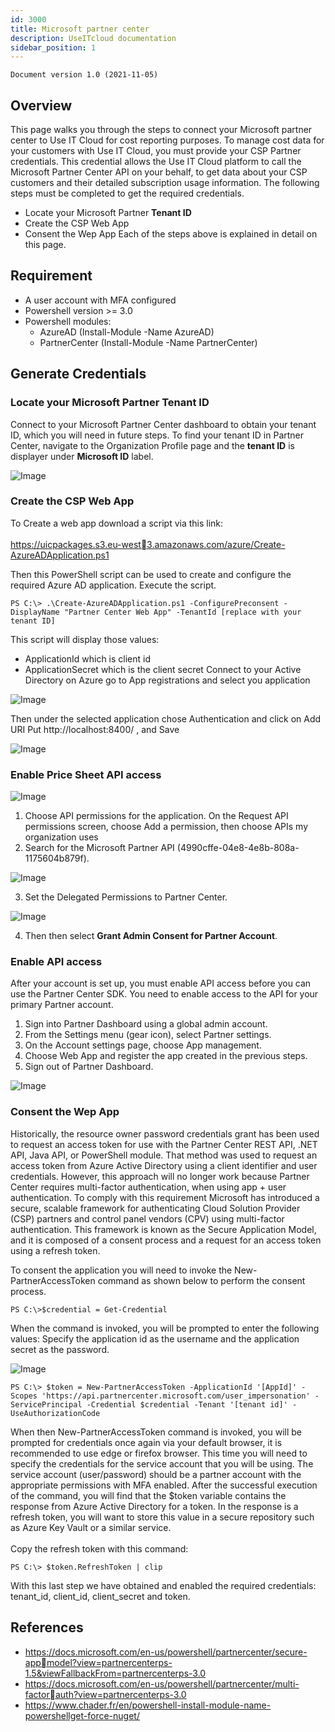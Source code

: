 ```yaml
---
id: 3000
title: Microsoft partner center
description: UseITcloud documentation
sidebar_position: 1
---
```


```
Document version 1.0 (2021-11-05)
```

## Overview
This page walks you through the steps to connect your Microsoft partner center to Use IT Cloud
for cost reporting purposes. 
To manage cost data for your customers with Use IT Cloud, you must provide your CSP Partner 
credentials. This credential allows the Use IT Cloud platform to call the Microsoft Partner Center 
API on your behalf, to get data about your CSP customers and their detailed subscription usage 
information.
The following steps must be completed to get the required credentials.
- Locate your Microsoft Partner **Tenant ID**
- Create the CSP Web App
- Consent the Wep App
Each of the steps above is explained in detail on this page.

## Requirement
- A user account with MFA configured
- Powershell version >= 3.0
- Powershell modules:
    - AzureAD (Install-Module -Name AzureAD)
    - PartnerCenter (Install-Module -Name PartnerCenter)

## Generate Credentials
### Locate your Microsoft Partner Tenant ID 
Connect to your Microsoft Partner Center dashboard to obtain your tenant ID, which you will 
need in future steps.
To find your tenant ID in Partner Center, navigate to the Organization Profile page and 
the **tenant ID** is displayer under **Microsoft ID** label.

![Image](/img_UIC_ServicesSaaS_FR-V3.2.0/image002.png#bordered)

### Create the CSP Web App
To Create a web app download a script via this link: <br></br>
https://uicpackages.s3.eu-west3.amazonaws.com/azure/Create-AzureADApplication.ps1

Then this PowerShell script can be used to create and configure the required Azure AD 
application. Execute the script. 
```script
PS C:\> .\Create-AzureADApplication.ps1 -ConfigurePreconsent -
DisplayName "Partner Center Web App" -TenantId [replace with your 
tenant ID]
```
This script will display those values:
- ApplicationId which is client id
- ApplicationSecret which is the client secret
Connect to your Active Directory on Azure go to App registrations and select you application

![Image](/img_UIC_ServicesSaaS_FR-V3.2.0/image003.png#bordered)

Then under the selected application chose Authentication and click on Add URI 
Put http://localhost:8400/ , and Save

![Image](/img_UIC_ServicesSaaS_FR-V3.2.0/image004.png#bordered)

### Enable Price Sheet API access
![Image](/img_UIC_ServicesSaaS_FR-V3.2.0/image005.png#bordered)

1. Choose API permissions for the application. On the Request API permissions screen, 
choose Add a permission, then choose APIs my organization uses
2. Search for the Microsoft Partner API (4990cffe-04e8-4e8b-808a-1175604b879f).

![Image](/img_UIC_ServicesSaaS_FR-V3.2.0/image006.png#bordered)

3. Set the Delegated Permissions to Partner Center.

![Image](/img_UIC_ServicesSaaS_FR-V3.2.0/image007.png#bordered)

4. Then then select **Grant Admin Consent for Partner Account**.

### Enable API access 
After your account is set up, you must enable API access before you can use the Partner Center 
SDK. You need to enable access to the API for your primary Partner account.
1. Sign into Partner Dashboard using a global admin account.
2. From the Settings menu (gear icon), select Partner settings.
3. On the Account settings page, choose App management.
4. Choose Web App and register the app created in the previous steps.
5. Sign out of Partner Dashboard.

![Image](/img_UIC_ServicesSaaS_FR-V3.2.0/image008.png#bordered)

### Consent the Wep App
Historically, the resource owner password credentials grant has been used to request an access 
token for use with the Partner Center REST API, .NET API, Java API, or PowerShell module. That 
method was used to request an access token from Azure Active Directory using a client identifier 
and user credentials. However, this approach will no longer work because Partner Center 
requires multi-factor authentication, when using app + user authentication. To comply with this 
requirement Microsoft has introduced a secure, scalable framework for authenticating Cloud 
Solution Provider (CSP) partners and control panel vendors (CPV) using multi-factor 
authentication. This framework is known as the Secure Application Model, and it is composed 
of a consent process and a request for an access token using a refresh token.

To consent the application you will need to invoke the New-PartnerAccessToken command as 
shown below to perform the consent process.

```script
PS C:\>$credential = Get-Credential
```

When the command is invoked, you will be prompted to enter the following values:
Specify the application id as the username and the application secret as the password.

![Image](/img_UIC_ServicesSaaS_FR-V3.2.0/image009.png#bordered)

```script
PS C:\> $token = New-PartnerAccessToken -ApplicationId '[AppId]' -
Scopes 'https://api.partnercenter.microsoft.com/user_impersonation' -
ServicePrincipal -Credential $credential -Tenant '[tenant id]' -
UseAuthorizationCode
```

When then New-PartnerAccessToken command is invoked, you will be prompted for credentials 
once again via your default browser, it is recommended to use edge or firefox browser. This time
you will need to specify the credentials for the service account that you will be using. The service 
account (user/password) should be a partner account with the appropriate permissions with 
MFA enabled. After the successful execution of the command, you will find that 
the $token variable contains the response from Azure Active Directory for a token. In the 
response is a refresh token, you will want to store this value in a secure repository such as Azure 
Key Vault or a similar service.<br></br>
Copy the refresh token with this command:
```
PS C:\> $token.RefreshToken | clip
```
With this last step we have obtained and enabled the required credentials: tenant_id, client_id, 
client_secret and token.

## References
- https://docs.microsoft.com/en-us/powershell/partnercenter/secure-appmodel?view=partnercenterps-1.5&viewFallbackFrom=partnercenterps-3.0
- https://docs.microsoft.com/en-us/powershell/partnercenter/multi-factorauth?view=partnercenterps-3.0
- https://www.chader.fr/en/powershell-install-module-name-powershellget-force-nuget/
